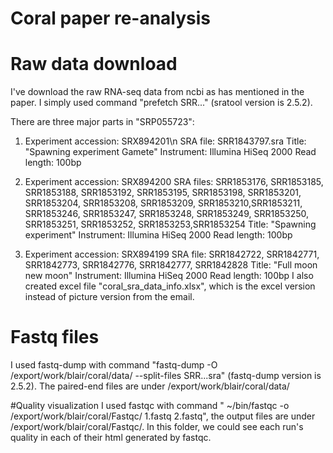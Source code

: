 # Coral paper re-analysis
# Raw data download
I've download the raw RNA-seq data from ncbi as has mentioned in the paper. I simply used command "prefetch SRR..." (sratool version is 2.5.2). 

There are three major parts in "SRP055723":
  1. Experiment accession: SRX894201\n
    SRA file: SRR1843797.sra
    Title: "Spawning experiment Gamete"
    Instrument: Illumina HiSeq 2000
    Read length: 100bp
   
  2. Experiment accession: SRX894200
    SRA files: SRR1853176, SRR1853185, SRR1853188, SRR1853192, SRR1853195, SRR1853198, SRR1853201, SRR1853204, SRR1853208, SRR1853209, SRR1853210,SRR1853211, SRR1853246, SRR1853247, SRR1853248, SRR1853249, SRR1853250, SRR1853251, SRR1853252, SRR1853253,SRR1853254
    Title: "Spawning experiment"
    Instrument: Illumina HiSeq 2000
    Read length: 100bp
  
  3. Experiment accession: SRX894199
    SRA file: SRR1842722, SRR1842771, SRR1842773, SRR1842776, SRR1842777, SRR1842828
    Title: "Full moon new moon"
    Instrument: Illumina HiSeq 2000
    Read length: 100bp
    I also created excel file "coral_sra_data_info.xlsx", which is the excel version instead of picture version from the email.

# Fastq files
I used fastq-dump with command "fastq-dump -O /export/work/blair/coral/data/ --split-files SRR...sra" (fastq-dump version is 2.5.2). The paired-end files are under /export/work/blair/coral/data/

#Quality visualization
I used fastqc with command " ~/bin/fastqc -o /export/work/blair/coral/Fastqc/ 1.fastq 2.fastq", the output files are under /export/work/blair/coral/Fastqc/. In this folder, we could see each run's quality in each of their html generated by fastqc. 
